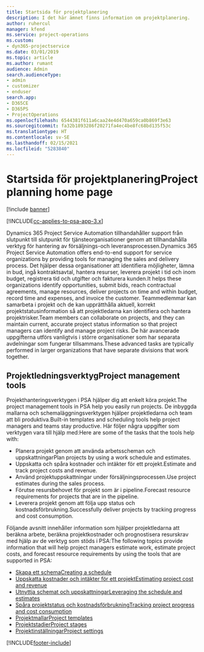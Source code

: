 ```yaml
---
title: Startsida för projektplanering
description: I det här ämnet finns information om projektplanering.
author: ruhercul
manager: kfend
ms.service: project-operations
ms.custom:
- dyn365-projectservice
ms.date: 03/01/2019
ms.topic: article
ms.author: rumant
audience: Admin
search.audienceType:
- admin
- customizer
- enduser
search.app:
- D365CE
- D365PS
- ProjectOperations
ms.openlocfilehash: 6544381f611a6caa24e4d470a659ca0b869f3e63
ms.sourcegitcommit: fa32b1893286f20271fa4ec4be8fc68bd135f53c
ms.translationtype: HT
ms.contentlocale: sv-SE
ms.lasthandoff: 02/15/2021
ms.locfileid: "5283840"
---
```

# <a name="project-planning-home-page"></a><span data-ttu-id="6f43f-103">Startsida för projektplanering</span><span class="sxs-lookup"><span data-stu-id="6f43f-103">Project planning home page</span></span>

[!include [banner](../includes/psa-now-project-operations.md)]

[!INCLUDE[cc-applies-to-psa-app-3.x](../includes/cc-applies-to-psa-app-3x.md)]

<span data-ttu-id="6f43f-104">Dynamics 365 Project Service Automation tillhandahåller support från slutpunkt till slutpunkt för tjänsteorganisationer genom att tillhandahålla verktyg för hantering av försäljnings-och leveransprocessen.</span><span class="sxs-lookup"><span data-stu-id="6f43f-104">Dynamics 365 Project Service Automation offers end-to-end support for service organizations by providing tools for managing the sales and delivery process.</span></span> <span data-ttu-id="6f43f-105">Det hjälper dessa organisationer att identifiera möjligheter, lämna in bud, ingå kontraktsavtal, hantera resurser, leverera projekt i tid och inom budget, registrera tid och utgifter och fakturera kunden.</span><span class="sxs-lookup"><span data-stu-id="6f43f-105">It helps these organizations identify opportunities, submit bids, reach contractual agreements, manage resources, deliver projects on time and within budget, record time and expenses, and invoice the customer.</span></span> <span data-ttu-id="6f43f-106">Teammedlemmar kan samarbeta i projekt och de kan upprätthålla aktuell, korrekt projektstatusinformation så att projektledarna kan identifiera och hantera projektrisker.</span><span class="sxs-lookup"><span data-stu-id="6f43f-106">Team members can collaborate on projects, and they can maintain current, accurate project status information so that project managers can identify and manage project risks.</span></span> <span data-ttu-id="6f43f-107">De här avancerade uppgifterna utförs vanligtvis i större organisationer som har separata avdelningar som fungerar tillsammans.</span><span class="sxs-lookup"><span data-stu-id="6f43f-107">These advanced tasks are typically performed in larger organizations that have separate divisions that work together.</span></span>

## <a name="project-management-tools"></a><span data-ttu-id="6f43f-108">Projektledningsverktyg</span><span class="sxs-lookup"><span data-stu-id="6f43f-108">Project management tools</span></span>

<span data-ttu-id="6f43f-109">Projekthanteringsverktygen i PSA hjälper dig att enkelt köra projekt.</span><span class="sxs-lookup"><span data-stu-id="6f43f-109">The project management tools in PSA help you easily run projects.</span></span> <span data-ttu-id="6f43f-110">De inbyggda mallarna och schemaläggningsverktygen hjälper projektledarna och team att bli produktiva.</span><span class="sxs-lookup"><span data-stu-id="6f43f-110">Built-in templates and scheduling tools help project managers and teams stay productive.</span></span> <span data-ttu-id="6f43f-111">Här följer några uppgifter som verktygen vara till hjälp med:</span><span class="sxs-lookup"><span data-stu-id="6f43f-111">Here are some of the tasks that the tools help with:</span></span>

- <span data-ttu-id="6f43f-112">Planera projekt genom att använda arbetsscheman och uppskattningar</span><span class="sxs-lookup"><span data-stu-id="6f43f-112">Plan projects by using a work schedule and estimates.</span></span>
- <span data-ttu-id="6f43f-113">Uppskatta och spåra kostnader och intäkter för ett projekt.</span><span class="sxs-lookup"><span data-stu-id="6f43f-113">Estimate and track project costs and revenue.</span></span>
- <span data-ttu-id="6f43f-114">Använd projektuppskattningar under försäljningsprocessen.</span><span class="sxs-lookup"><span data-stu-id="6f43f-114">Use project estimates during the sales process.</span></span>
- <span data-ttu-id="6f43f-115">Förutse resursbehovet för projekt som är i pipeline.</span><span class="sxs-lookup"><span data-stu-id="6f43f-115">Forecast resource requirements for projects that are in the pipeline.</span></span>
- <span data-ttu-id="6f43f-116">Leverera projekt genom att följa upp status och kostnadsförbrukning.</span><span class="sxs-lookup"><span data-stu-id="6f43f-116">Successfully deliver projects by tracking progress and cost consumption.</span></span>

<span data-ttu-id="6f43f-117">Följande avsnitt innehåller information som hjälper projektledarna att beräkna arbete, beräkna projektkostnader och prognostisera resurskrav med hjälp av de verktyg som stöds i PSA:</span><span class="sxs-lookup"><span data-stu-id="6f43f-117">The following topics provide information that will help project managers estimate work, estimate project costs, and forecast resource requirements by using the tools that are supported in PSA:</span></span>

- [<span data-ttu-id="6f43f-118">Skapa ett schema</span><span class="sxs-lookup"><span data-stu-id="6f43f-118">Creating a schedule</span></span>](project-creating.md)
- [<span data-ttu-id="6f43f-119">Uppskatta kostnader och intäkter för ett projekt</span><span class="sxs-lookup"><span data-stu-id="6f43f-119">Estimating project cost and revenue</span></span>](project-estimating.md)
- [<span data-ttu-id="6f43f-120">Utnyttja schemat och uppskattningar</span><span class="sxs-lookup"><span data-stu-id="6f43f-120">Leveraging the schedule and estimates</span></span>](project-leveraging.md)
- [<span data-ttu-id="6f43f-121">Spåra projektstatus och kostnadsförbrukning</span><span class="sxs-lookup"><span data-stu-id="6f43f-121">Tracking project progress and cost consumption</span></span>](project-tracking.md)
- [<span data-ttu-id="6f43f-122">Projektmallar</span><span class="sxs-lookup"><span data-stu-id="6f43f-122">Project templates</span></span>](project-templates.md)
- [<span data-ttu-id="6f43f-123">Projektstadier</span><span class="sxs-lookup"><span data-stu-id="6f43f-123">Project stages</span></span>](project-stages.md)
- [<span data-ttu-id="6f43f-124">Projektinställningar</span><span class="sxs-lookup"><span data-stu-id="6f43f-124">Project settings</span></span>](project-settings.md)


[!INCLUDE[footer-include](../includes/footer-banner.md)]